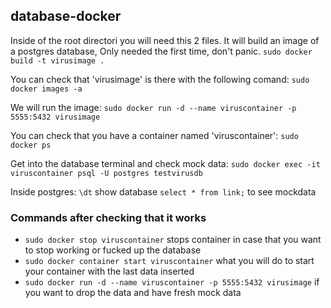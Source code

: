 ## database-docker

Inside of the root directori you will need this 2 files.
It will build an image of a postgres database, Only needed the first time, don't panic.
`sudo docker build -t virusimage .`

You can check that 'virusimage' is there with the following comand:
`sudo docker images -a`

We will run the image:
`sudo docker run -d --name viruscontainer -p 5555:5432 virusimage`

You can check that you have a container named 'viruscontainer':
`sudo docker ps`

Get into the database terminal and check mock data:
`sudo docker exec -it viruscontainer psql -U postgres testvirusdb`

Inside postgres:
`\dt` show database
`select * from link;` to see mockdata

### Commands after checking that it works
* `sudo docker stop viruscontainer` stops container in case that you want to stop working or fucked up the database
* `sudo docker container start viruscontainer` what you will do to start your container with the last data inserted
* `sudo docker run -d --name viruscontainer -p 5555:5432 virusimage` if you want to drop the data and have fresh mock data
